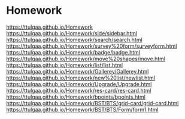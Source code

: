 # Homework
https://ttulgaa.github.io/Homework
<br/>
https://ttulgaa.github.io/Homework/side/sidebar.html
<br/>
https://ttulgaa.github.io/Homework/search/search.html
<br/>
https://ttulgaa.github.io/Homework/survey%20form/surveyform.html
<br/>
https://ttulgaa.github.io/Homework/badge/badge.html
<br/>
https://ttulgaa.github.io/Homework/move%20shapes/move.html
<br/>
https://ttulgaa.github.io/Homework/list/list.html
<br/>
https://ttulgaa.github.io/Homework/Gallerey/Gallerey.html
<br/>
https://ttulgaa.github.io/Homework/new%20list/newlist.html
<br/>
https://ttulgaa.github.io/Homework/Upgrade/Upgrade.html
<br/>
https://ttulgaa.github.io/Homework/res-card/res-card.html
<br/>
https://ttulgaa.github.io/Homework/bpoints/bpoints.html
<br/>
https://ttulgaa.github.io/Homework/BST/BTS/grid-card/grid-card.html
<br/>
https://ttulgaa.github.io/Homework/BST/BTS/Form/form1.html
